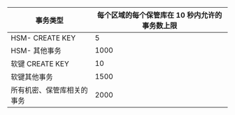 
| 事务类型 | 每个区域的每个保管库在 10 秒内允许的事务数上限
--- | ---
| HSM- CREATE KEY | 5
| HSM- 其他事务 | 1000
| 软键 CREATE KEY | 10
| 软键其他事务 | 1500
| 所有机密、保管库相关的事务 | 2000
 
 

<!---HONumber=71-->